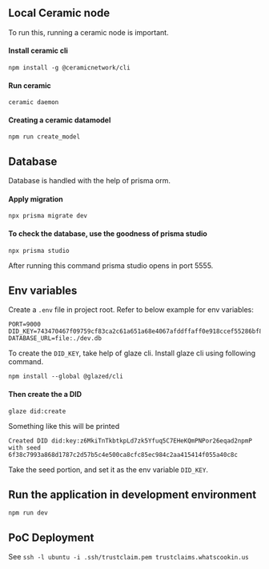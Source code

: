 ## Local Ceramic node

To run this, running a ceramic node is important.

#### Install ceramic cli

```
npm install -g @ceramicnetwork/cli
```

#### Run ceramic

```
ceramic daemon
```

#### Creating a ceramic datamodel

```
npm run create_model
```

## Database

Database is handled with the help of prisma orm.

#### Apply migration

```
npx prisma migrate dev
```

#### To check the database, use the goodness of prisma studio

```
npx prisma studio
```

After running this command prisma studio opens in port 5555.

## Env variables

Create a `.env` file in project root. Refer to below example for env variables:

```
PORT=9000
DID_KEY=743470467f09759cf83ca2c61a651a68e4067afddffaff0e918ccef55286bf88
DATABASE_URL=file:./dev.db
```

To create the `DID_KEY`, take help of glaze cli. Install glaze cli using following command.

```
npm install --global @glazed/cli
```

#### Then create the a DID

```
glaze did:create
```

Something like this will be printed

```
Created DID did:key:z6MkiTnTkbtkpLd7zk5Yfuq5C7EHeKQmPNPor26eqad2npmP with seed 6f38c7993a868d1787c2d57b5c4e500ca8cfc85ec984c2aa415414f055a40c8c
```

Take the seed portion, and set it as the env variable `DID_KEY`.

## Run the application in development environment

```
npm run dev
```

## PoC Deployment

See `ssh -l ubuntu -i .ssh/trustclaim.pem trustclaims.whatscookin.us`
